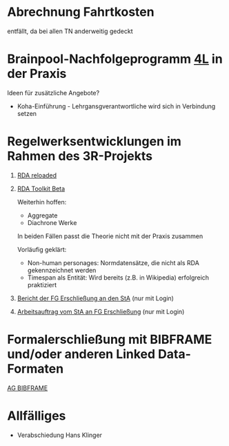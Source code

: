 # Abrechnung Fahrtkosten

entfällt, da bei allen TN anderweitig gedeckt

# Brainpool-Nachfolgeprogramm [4L](http://www.bibliotheksausbildung.at/weiterbildung/seminarprogramm-4l.html) in der Praxis

Ideen für zusätzliche Angebote?

- Koha-Einführung - Lehrgansgverantwortliche wird sich in Verbindung setzen

# Regelwerksentwicklungen im Rahmen des 3R-Projekts

1. [RDA reloaded](https://opus4.kobv.de/opus4-bib-info/files/16348/Wiesenmueller+RDA+reloaded.pdf)
2. [RDA Toolkit Beta](http://beta.rdatoolkit.org/)

   Weiterhin hoffen:

   * Aggregate
   * Diachrone Werke

   In beiden Fällen passt die Theorie nicht mit der Praxis zusammen

   Vorläufig geklärt:

   * Non-human personages: Normdatensätze, die nicht als RDA gekennzeichnet werden
   * Timespan als Entität: Wird bereits (z.B. in Wikipedia) erfolgreich praktiziert

3. [Bericht der FG Erschließung an den StA](https://wiki.dnb.de/download/attachments/146396681/Bericht_FGE_201906.docx) (nur mit Login)
4. [Arbeitsauftrag vom StA an FG Erschließung](https://wiki.dnb.de/x/nxLmC) (nur mit Login)

# Formalerschließung mit BIBFRAME und/oder anderen Linked Data-Formaten

[AG BIBFRAME](https://github.com/schubeb8/ld4aln)

# Allfälliges

- Verabschiedung Hans Klinger

